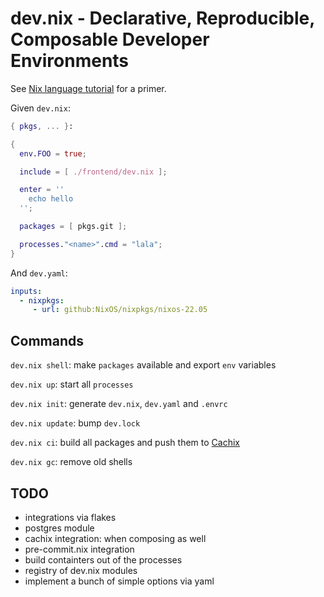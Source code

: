 # dev.nix - Declarative, Reproducible, Composable Developer Environments

See [Nix language tutorial](https://nix.dev/tutorials/nix-language) for a primer.

Given `dev.nix`:

```nix
{ pkgs, ... }:

{
  env.FOO = true;

  include = [ ./frontend/dev.nix ];

  enter = ''
    echo hello
  '';

  packages = [ pkgs.git ];

  processes."<name>".cmd = "lala";
}
```

And `dev.yaml`:

```yaml
inputs:
  - nixpkgs:
     - url: github:NixOS/nixpkgs/nixos-22.05
```

## Commands

``dev.nix shell``: make `packages` available and export `env` variables

``dev.nix up``: start all `processes`

``dev.nix init``: generate `dev.nix`, `dev.yaml` and `.envrc`

``dev.nix update``: bump `dev.lock`

``dev.nix ci``: build all packages and push them to [Cachix](https://cachix.org)

``dev.nix gc``: remove old shells

## TODO

- integrations via flakes
- postgres module
- cachix integration: when composing as well
- pre-commit.nix integration
- build containters out of the processes
- registry of dev.nix modules
- implement a bunch of simple options via yaml